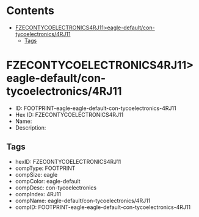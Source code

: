 



Contents
========

* [FZECONTYCOELECTRONICS4RJ11>eagle-default/con-tycoelectronics/4RJ11](#fzecontycoelectronics4rj11eagle-defaultcon-tycoelectronics4rj11)
	* [Tags](#tags)

# FZECONTYCOELECTRONICS4RJ11>eagle-default/con-tycoelectronics/4RJ11

- ID: FOOTPRINT-eagle-eagle-default-con-tycoelectronics-4RJ11
- Hex ID: FZECONTYCOELECTRONICS4RJ11
- Name: 
- Description: 

## Tags

- hexID: FZECONTYCOELECTRONICS4RJ11
- oompType: FOOTPRINT
- oompSize: eagle
- oompColor: eagle-default
- oompDesc: con-tycoelectronics
- oompIndex: 4RJ11
- oompName: eagle-default/con-tycoelectronics/4RJ11
- oompID: FOOTPRINT-eagle-eagle-default-con-tycoelectronics-4RJ11
